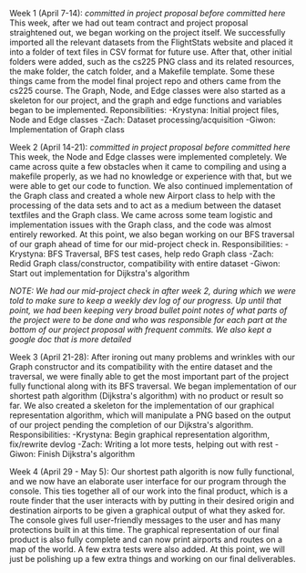 Week 1 (April 7-14): *committed in project proposal before committed here*
This week, after we had out team contract and project proposal straightened out, we began working on the project itself. We successfully imported all the relevant datasets from the FlightStats website and placed it into a folder of text files in CSV format for future use. After that, other initial folders were added, such as the cs225 PNG class and its related resources, the make folder, the catch folder, and a Makefile template. Some these things came from the model final project repo and others came from the cs225 course. The Graph, Node, and Edge classes were also started as a skeleton for our project, and the graph and edge functions and variables began to be implemented.
Reponsibilities:
-Krystyna: Initial project files, Node and Edge classes
-Zach: Dataset processing/acquisition
-Giwon: Implementation of Graph class

Week 2 (April 14-21): *committed in project proposal before committed here*
This week, the Node and Edge classes were implemented completely. We came across quite a few obstacles when it came to compiling and using a makefile properly, as we had no knowledge or experience with that, but we were able to get our code to function. We also continued implementation of the Graph class and created a whole new Airport class to help with the processing of the data sets and to act as a medium between the dataset textfiles and the Graph class. We came across some team logistic and implementation issues with the Graph class, and the code was almost entirely reworked.
At this point, we also began working on our BFS traversal of our graph ahead of time for our mid-project check in.
Responsibilities:
-Krystyna: BFS Traversal, BFS test cases, help redo Graph class
-Zach: Redid Graph class/constructor, compatibility with entire dataset
-Giwon: Start out implementation for Dijkstra's algorithm

*NOTE: We had our mid-project check in after week 2, during which we were told to make sure to keep a weekly dev log of our progress. Up until that point, we had been keeping very broad bullet point notes of what parts of the project were to be done and who was responsible for each part at the bottom of our project proposal with frequent commits. We also kept a google doc that is more detailed*

Week 3 (April 21-28):
After ironing out many problems and wrinkles with our Graph constructor and its compatibility with the entire dataset and the traversal, we were finally able to get the most important part of the project fully functional along with its BFS traversal. We began implementation of our shortest path algorithm (Dijkstra's algorithm) with no product or result so far. We also created a skeleton for the implementation of our graphical representation algorithm, which will manipulate a PNG based on the output of our project pending the completion of our Dijkstra's algorithm.
Responsibilities:
-Krystyna: Begin graphical representation algorithm, fix/rewrite devlog
-Zach: Writing a lot more tests, helping out with rest
-Giwon: Finish Dijkstra's algorithm

Week 4 (April 29 - May 5):
Our shortest path algorith is now fully functional, and we now have an elaborate user interface for our program through the console.
This ties together all of our work into the final product, which is a route finder that the user interacts with by putting in their
desired origin and destination airports to be given a graphical output of what they asked for. The console gives full user-friendly 
messages to the user and has many protections built in at this time. The graphical representation of our final product is also fully complete and can now print airports and routes on a map of the world. A few extra tests were also added. At this point, we will just be polishing up a few extra things and working on our final deliverables.


